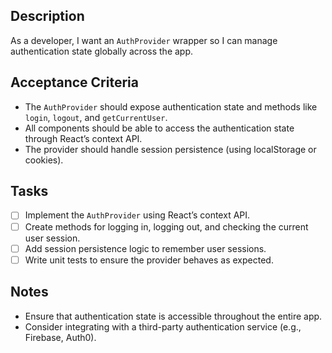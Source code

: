 ## Description

As a developer, I want an `AuthProvider` wrapper so I can manage authentication state globally across the app.

## Acceptance Criteria

- The `AuthProvider` should expose authentication state and methods like `login`, `logout`, and `getCurrentUser`.
- All components should be able to access the authentication state through React’s context API.
- The provider should handle session persistence (using localStorage or cookies).

## Tasks

- [ ] Implement the `AuthProvider` using React’s context API.
- [ ] Create methods for logging in, logging out, and checking the current user session.
- [ ] Add session persistence logic to remember user sessions.
- [ ] Write unit tests to ensure the provider behaves as expected.

## Notes

- Ensure that authentication state is accessible throughout the entire app.
- Consider integrating with a third-party authentication service (e.g., Firebase, Auth0).